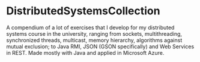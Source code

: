 # DistributedSystemsCollection
A compendium of a lot of exercises that I develop for my distributed systems course in the university, ranging from sockets, multithreading, synchronized threads, multicast, memory hierarchy, algorithms against mutual exclusion; to Java RMI, JSON (GSON specifically) and Web Services in REST. Made mostly with Java and applied in Microsoft Azure.
